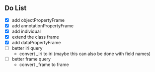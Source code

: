 ## Do List

- [x] add objectPropertyFrame
- [x] add annotationPropertyFrame
- [x] add individual
- [x] extend the class frame
- [x] add dataPropertyFrame
- [ ] better iri query
  - convert _iri to iri (maybe this can also be done with field names)
- [ ] better frame query
  - convert _frame to frame
